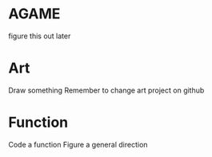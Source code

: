 # AGAME
figure this out later

# Art
Draw something
Remember to change art project on github

# Function
Code a function
Figure a general direction